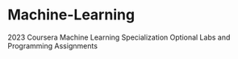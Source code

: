 # Machine-Learning
2023 Coursera Machine Learning Specialization Optional Labs and Programming Assignments
